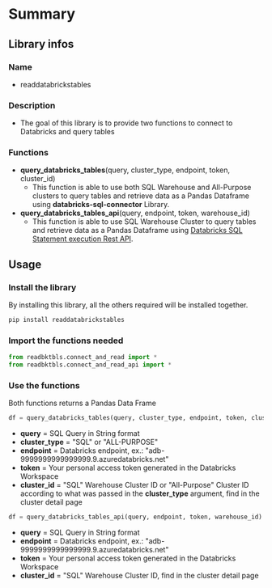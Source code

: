 # Summary

## Library infos 

### Name
* readdatabrickstables

### Description
* The goal of this library is to provide two functions to connect to Databricks and query tables

### Functions
* **query_databricks_tables**(query, cluster_type, endpoint, token, cluster_id)
  * This function is able to use both SQL Warehouse and All-Purpose clusters to query tables and retrieve data as a Pandas Dataframe using **databricks-sql-connector** Library.
* **query_databricks_tables_api**(query, endpoint, token, warehouse_id)
  * This function is able to use SQL Warehouse Cluster to query tables and retrieve data as a Pandas Dataframe using [Databricks SQL Statement execution Rest API](https://docs.databricks.com/api/workspace/statementexecution/executestatement).  

## Usage

### Install the library
By installing this library, all the others required will be installed together.
``` python
pip install readdatabrickstables
```

### Import the functions needed
``` python
from readbktbls.connect_and_read import *
from readbktbls.connect_and_read_api import *
```

### Use the functions
Both functions returns a Pandas Data Frame

``` python
df = query_databricks_tables(query, cluster_type, endpoint, token, cluster_id)
```
* **query**        = SQL Query in String format 
* **cluster_type** = "SQL" or "ALL-PURPOSE"
* **endpoint**     = Databricks endpoint, ex.: "adb-9999999999999999.9.azuredatabricks.net"
* **token**        = Your personal access token generated in the Databricks Workspace
* **cluster_id**   = "SQL" Warehouse Cluster ID or "All-Purpose" Cluster ID according to what was passed in the **cluster_type** argument, find in the cluster detail page

``` python
df = query_databricks_tables_api(query, endpoint, token, warehouse_id)
```
* **query**        = SQL Query in String format 
* **endpoint**     = Databricks endpoint, ex.: "adb-9999999999999999.9.azuredatabricks.net"
* **token**        = Your personal access token generated in the Databricks Workspace
* **cluster_id**   = "SQL" Warehouse Cluster ID, find in the cluster detail page